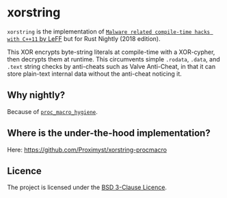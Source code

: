 # xorstring

`xorstring` is the implementation of
[`Malware related compile-time hacks with C++11` by LeFF](http://www.rohitab.com/discuss/topic/39611-malware-related-compile-time-hacks-with-c11/)
but for Rust Nightly (2018 edition).

This XOR encrypts byte-string literals at compile-time with a
XOR-cypher, then decrypts them at runtime. This circumvents simple
`.rodata`, `.data`, and `.text` string checks by anti-cheats such as
Valve Anti-Cheat, in that it can store plain-text internal data
without the anti-cheat noticing it.

## Why nightly?

Because of [`proc_macro_hygiene`](https://github.com/rust-lang/rust/issues/54727).

## Where is the under-the-hood implementation?

Here: <https://github.com/Proximyst/xorstring-procmacro>

## Licence

The project is licensed under the
[BSD 3-Clause Licence](./LICENCE).